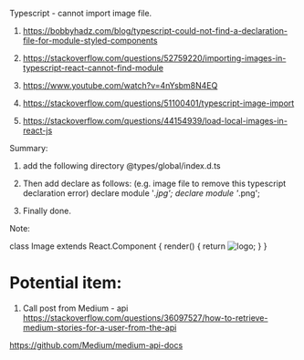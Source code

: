 Typescript - cannot import image file.
1. https://bobbyhadz.com/blog/typescript-could-not-find-a-declaration-file-for-module-styled-components

2. https://stackoverflow.com/questions/52759220/importing-images-in-typescript-react-cannot-find-module

3. https://www.youtube.com/watch?v=4nYsbm8N4EQ
 
4. https://stackoverflow.com/questions/51100401/typescript-image-import

5. https://stackoverflow.com/questions/44154939/load-local-images-in-react-js

Summary:
1. add the following directory
@types/global/index.d.ts

2. Then add declare as follows:
(e.g. image file to remove this typescript declaration error)
declare module '*.jpg';
declare module '*.png';

3. Finally done.

Note:

class Image extends React.Component {
    render() {
        return <img src={this.props.src} alt="logo" />;
    }
}

# Potential item:
1. Call post from Medium - api
https://stackoverflow.com/questions/36097527/how-to-retrieve-medium-stories-for-a-user-from-the-api

https://github.com/Medium/medium-api-docs
